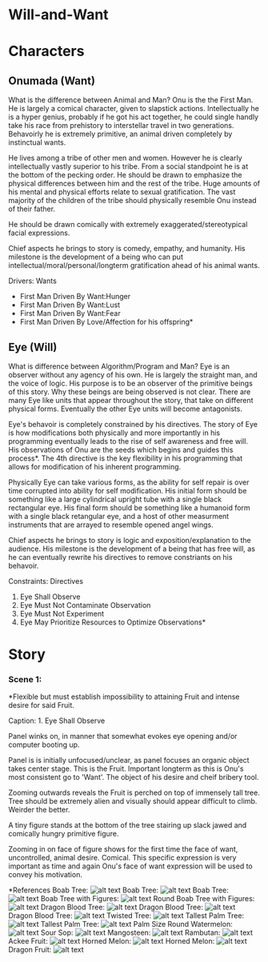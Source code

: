 # Will-and-Want

Characters
==========
Onumada (Want)
------------
What is the difference between Animal and Man?
Onu is the the First Man. He is largely a comical character, given to slapstick actions. Intellectually he is a hyper genius, probably if he got his act together, he could single handly take his race from prehistory to interstellar travel in two generations. Behavoirly he is extremely primitive, an animal driven completely by instinctual wants.  

He lives among a tribe of other men and women. However he is clearly intellectually vastly superior to his tribe. From a social standpoint he is at the bottom of the pecking order. He should be drawn to emphasize the physical differences between him and the rest of the tribe. Huge amounts of his mental and physical efforts relate to sexual gratification. The vast majority of the children of the tribe should physically resemble Onu instead of their father. 

He should be drawn comically with extremely exaggerated/stereotypical facial expressions. 

Chief aspects he brings to story is comedy, empathy, and humanity. His milestone is the development of a being who can put intellectual/moral/personal/longterm gratification ahead of his animal wants. 

Drivers: Wants
- First Man Driven By Want:Hunger
- First Man Driven By Want:Lust
- First Man Driven By Want:Fear
- First Man Driven By Love/Affection for his offspring*

Eye (Will)
--------
What is difference between Algorithm/Program and Man?
Eye is an observer without any agency of his own. He is largely the straight man, and the voice of logic. His purpose is to be an observer of the primitive beings of this story. Why these beings are being observed is not clear. There are many Eye like units that appear throughout the story, that take on different physical forms. Eventually the other Eye units will become antagonists. 

Eye's behavoir is completely constrained by his directives. The story of Eye is how modifications both physically and more importantly in his programming eventually leads to the rise of self awareness and free will. His observations of Onu are the seeds which begins and guides this process*. The 4th directive is the key flexibility in his programming that allows for modification of his inherent programming. 

Physically Eye can take various forms, as the ability for self repair is over time corrupted into ability for self modification. His initial form should be something like a large cylindrical upright tube with a single black rectangular eye. His final form should be something like a humanoid form with a single black retangular eye, and a host of other measurment instruments that are arrayed to resemble opened angel wings. 

Chief aspects he brings to story is logic and exposition/explanation to the audience. His milestone is the development of a being that has free will, as he can eventually rewrite his directives to remove constriants on his behavoir.

Constraints: Directives
1. Eye Shall Observe
2. Eye Must Not Contaminate Observation
3. Eye Must Not Experiment
4. Eye May Prioritize Resources to Optimize Observations*

Story
=====

### Scene 1:
*Flexible but must establish impossibility to attaining Fruit and intense desire for said Fruit.

Caption: 1. Eye Shall Observe

Panel winks on, in manner that somewhat evokes eye opening and/or computer booting up. 

Panel is is initially unfocused/unclear, as panel focuses an organic object takes center stage. This is the Fruit. Important longterm as this is Onu's most consistent go to 'Want'. The object of his desire and cheif bribery tool. 

Zooming outwards reveals the Fruit is perched on top of immensely tall tree. Tree should be extremely alien and visually should appear difficult to climb. Weirder the better.

A tiny figure stands at the bottom of the tree stairing up slack jawed and comically hungry primitive figure.

Zooming in on face of figure shows for the first time the face of want, uncontrolled, animal desire. Comical. This specific expression is very important as time and again Onu's face of want expression will be used to convey his motivation.


*References 
Boab Tree: ![alt text](https://upload.wikimedia.org/wikipedia/commons/a/a8/Adansonia_grandidieri04.jpg "Boab Tree")
Boab Tree: ![alt text](http://justfunfacts.com/wp-content/uploads/2017/06/baobab-trees.jpg "Boab Tree")
Boab Tree: ![alt text](https://www.google.com/search?q=baobab+tree&safe=off&rlz=1C1GGRV_enUS771US771&source=lnms&tbm=isch&sa=X&ved=0ahUKEwjv78ORqOXXAhVJ3SYKHW7oBpkQ_AUICigB&biw=1536&bih=736#imgrc=745VVU7zt5ZCvM: "Boab Tree")
Boab Tree with Figures: ![alt text](http://cdn1.arkive.org/media/08/086520D1-AD0B-4109-A165-55E01B521506/Presentation.Large/Avenue-of-Grandidiers-baobab-trees.jpg "Boab Tree")
Round Boab Tree with Figures: ![alt text](http://cdn1.arkive.org/media/08/086520D1-AD0B-4109-A165-55E01B521506/Presentation.Large/Avenue-of-Grandidiers-baobab-trees.jpg "Boab Tree")
Dragon Blood Tree: ![alt text](https://i.ytimg.com/vi/F9oB_5w_6B4/maxresdefault.jpg "Dragon Blood Tree")
Dragon Blood Tree: ![alt text](http://www.johnlund.com/Images/Dragon-Blood-Eagle.jpg "Dragon Blood Tree")
Dragon Blood Tree: ![alt text](http://lh6.googleusercontent.com/-elexauzO_ag/TgZjTwVstaI/AAAAAAABfgk/OgakA5ASV6M/s720/w4rtqwedfqwdqwdqw.jpg "Dragon Blood Tree")
Twisted Tree: ![alt text](http://lh5.googleusercontent.com/-iIqxEg5cPTQ/TgZjRN0G9mI/AAAAAAABfgI/09i4XfiWTI0/s720/34t234efewrfewfwef.jpg "Twisted Tree")
Tallest Palm Tree: ![alt text](http://i.imgur.com/cgJYLYG.jpg "Twisted Tree")
Tallest Palm Tree: ![alt text](http://lh3.ggpht.com/-eKMpz4nYJLo/UefYLWhiO7I/AAAAAAAAqdE/ppy-_6aYEWA/cocora-valley-62.jpg?imgmax=800 "Twisted Tree")
Palm Size Round Watermelon: ![alt text](https://previews.123rf.com/images/usersam2007/usersam20071209/usersam2007120900024/15173406-Single-sweet-watermelon-isolated-on-white-background-Stock-Photo.jpg "Strange Fruit")
Sour Sop: ![alt text](https://listverse.com/wp-content/uploads/2011/07/screen-shot-2011-07-08-at-8-13-22-am.jpg "Strange Fruit")
Mangosteen: ![alt text](https://i0.wp.com/www.thisblogrules.com/wp-content/uploads/2014/10/Purple-mangosteen.jpg "Strange Fruit")
Rambutan: ![alt text](http://wdy.h-cdn.co/assets/cm/15/09/768x516/54ebb8037d877_-_10-rambutan-xl.jpg "Strange Fruit")
Ackee Fruit: ![alt text](http://ghk.h-cdn.co/assets/15/32/1600x800/gallery-1438970989-weird-fruit.jpg "Strange Fruit")
Horned Melon: ![alt text](http://www.blufftontoday.com/sites/blufftontoday.com/files/styles/flexslider_enhanced/public/13289396.jpg?itok=9NILTTS7 "Strange Fruit")
Horned Melon: ![alt text](http://blog.fairwaymarket.com/content/uploads/2011/09/HornedMelon.jpg "Strange Fruit")
Dragon Fruit: ![alt text](https://images-na.ssl-images-amazon.com/images/I/71glW-5Mo%2BL._SX355_.jpg "Strange Fruit")